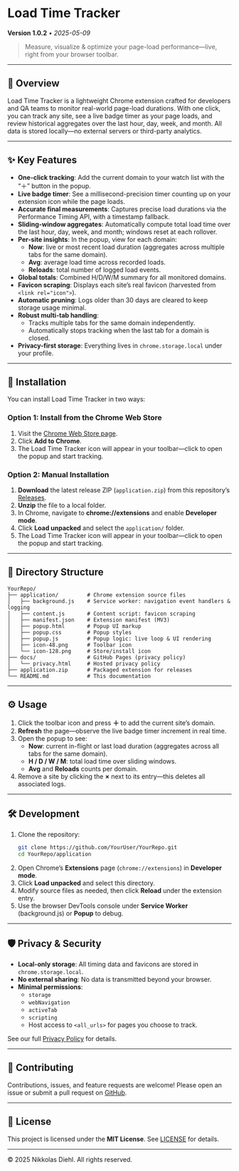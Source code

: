 # Load Time Tracker

**Version 1.0.2** • *2025-05-09*

> Measure, visualize & optimize your page-load performance—live, right from your browser toolbar.

---

## 📖 Overview

Load Time Tracker is a lightweight Chrome extension crafted for developers and QA teams to monitor real-world page-load durations. With one click, you can track any site, see a live badge timer as your page loads, and review historical aggregates over the last hour, day, week, and month. All data is stored locally—no external servers or third-party analytics.

---

## ✨ Key Features

- **One-click tracking**: Add the current domain to your watch list with the “＋” button in the popup.
- **Live badge timer**: See a millisecond-precision timer counting up on your extension icon while the page loads.
- **Accurate final measurements**: Captures precise load durations via the Performance Timing API, with a timestamp fallback.
- **Sliding-window aggregates**: Automatically compute total load time over the last hour, day, week, and month; windows reset at each rollover.
- **Per-site insights**: In the popup, view for each domain:
  - **Now**: live or most recent load duration (aggregates across multiple tabs for the same domain).
  - **Avg**: average load time across recorded loads.
  - **Reloads**: total number of logged load events.
- **Global totals**: Combined H/D/W/M summary for all monitored domains.
- **Favicon scraping**: Displays each site’s real favicon (harvested from `<link rel="icon">`).
- **Automatic pruning**: Logs older than 30 days are cleared to keep storage usage minimal.
- **Robust multi-tab handling**:
  - Tracks multiple tabs for the same domain independently.
  - Automatically stops tracking when the last tab for a domain is closed.
- **Privacy-first storage**: Everything lives in `chrome.storage.local` under your profile.

---

## 🚀 Installation

You can install Load Time Tracker in two ways:

### **Option 1: Install from the Chrome Web Store**
1. Visit the [Chrome Web Store page](https://chromewebstore.google.com/detail/fiphipojeggbbkakmeecjdnombobihcc?utm_source=item-share-cb).
2. Click **Add to Chrome**.
3. The Load Time Tracker icon will appear in your toolbar—click to open the popup and start tracking.

### **Option 2: Manual Installation**
1. **Download** the latest release ZIP (`application.zip`) from this repository’s [Releases](https://github.com/Arniox/load-time-tracker/releases).
2. **Unzip** the file to a local folder.
3. In Chrome, navigate to **chrome://extensions** and enable **Developer mode**.
4. Click **Load unpacked** and select the `application/` folder.
5. The Load Time Tracker icon will appear in your toolbar—click to open the popup and start tracking.

---

## 📂 Directory Structure

```
YourRepo/
├── application/         # Chrome extension source files
│   ├── background.js    # Service worker: navigation event handlers & logging
│   ├── content.js       # Content script: favicon scraping
│   ├── manifest.json    # Extension manifest (MV3)
│   ├── popup.html       # Popup UI markup
│   ├── popup.css        # Popup styles
│   ├── popup.js         # Popup logic: live loop & UI rendering
│   ├── icon-48.png      # Toolbar icon
│   └── icon-128.png     # Store/install icon
├── docs/                # GitHub Pages (privacy policy)
│   └── privacy.html     # Hosted privacy policy
├── application.zip      # Packaged extension for releases
└── README.md            # This documentation
```

---

## ⚙️ Usage

1. Click the toolbar icon and press **＋** to add the current site’s domain.
2. **Refresh** the page—observe the live badge timer increment in real time.
3. Open the popup to see:
   - **Now**: current in-flight or last load duration (aggregates across all tabs for the same domain).
   - **H / D / W / M**: total load time over sliding windows.
   - **Avg** and **Reloads** counts per domain.
4. Remove a site by clicking the **×** next to its entry—this deletes all associated logs.

---

## 🛠 Development

1. Clone the repository:
   ```bash
   git clone https://github.com/YourUser/YourRepo.git
   cd YourRepo/application
   ```
2. Open Chrome’s **Extensions** page (`chrome://extensions`) in **Developer mode**.
3. Click **Load unpacked** and select this directory.
4. Modify source files as needed, then click **Reload** under the extension entry.
5. Use the browser DevTools console under **Service Worker** (background.js) or **Popup** to debug.

---

## 🛡 Privacy & Security

- **Local-only storage**: All timing data and favicons are stored in `chrome.storage.local`.
- **No external sharing**: No data is transmitted beyond your browser.
- **Minimal permissions**:
  - `storage`
  - `webNavigation`
  - `activeTab`
  - `scripting`
  - Host access to `<all_urls>` for pages you choose to track.

See our full [Privacy Policy](https://arniox.github.io/load-time-tracker/privacy.html) for details.

---

## 🤝 Contributing

Contributions, issues, and feature requests are welcome! Please open an issue or submit a pull request on [GitHub](https://github.com/Arniox/load-time-tracker).

---

## 📄 License

This project is licensed under the **MIT License**. See [LICENSE](LICENSE) for details.

---

© 2025 Nikkolas Diehl. All rights reserved.
